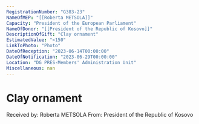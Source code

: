 ```yaml
---
RegistrationNumber: "G383-23"
NameOfMEP: "[[Roberta METSOLA]]"
Capacity: "President of the European Parliament"
NameOfDonor: "[[President of the Republic of Kosovo]]"
DescriptionOfGift: "Clay ornament"
EstimatedValue: "<150"
LinkToPhoto: "Photo"
DateOfReception: "2023-06-14T00:00:00"
DateOfNotification: "2023-06-29T00:00:00"
Location: "DG PRES-Members' Administration Unit"
Miscellaneous: nan
---
```


# Clay ornament

Received by: Roberta METSOLA
From: President of the Republic of Kosovo
